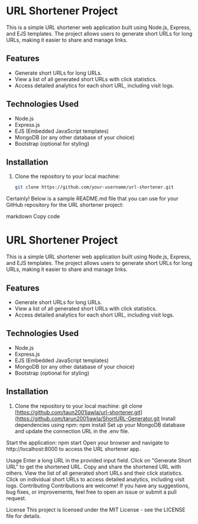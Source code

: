 # URL Shortener Project

This is a simple URL shortener web application built using Node.js, Express, and EJS templates. The project allows users to generate short URLs for long URLs, making it easier to share and manage links.

## Features

- Generate short URLs for long URLs.
- View a list of all generated short URLs with click statistics.
- Access detailed analytics for each short URL, including visit logs.

## Technologies Used

- Node.js
- Express.js
- EJS (Embedded JavaScript templates)
- MongoDB (or any other database of your choice)
- Bootstrap (optional for styling)

## Installation

1. Clone the repository to your local machine:
   ```bash
   git clone https://github.com/your-username/url-shortener.git
   
Certainly! Below is a sample README.md file that you can use for your GitHub repository for the URL shortener project:

markdown
Copy code
# URL Shortener Project

This is a simple URL shortener web application built using Node.js, Express, and EJS templates. The project allows users to generate short URLs for long URLs, making it easier to share and manage links.

## Features

- Generate short URLs for long URLs.
- View a list of all generated short URLs with click statistics.
- Access detailed analytics for each short URL, including visit logs.

## Technologies Used

- Node.js
- Express.js
- EJS (Embedded JavaScript templates)
- MongoDB (or any other database of your choice)
- Bootstrap (optional for styling)

## Installation

1. Clone the repository to your local machine:
   git clone [https://github.com/taun2001jawla/url-shortener.git](https://github.com/tarun2001jawla/ShortURL-Generator.git
Install dependencies using npm:
npm install
Set up your MongoDB database and update the connection URL in the .env file.

Start the application:
npm start
Open your browser and navigate to http://localhost:8000 to access the URL shortener app.

Usage
Enter a long URL in the provided input field.
Click on "Generate Short URL" to get the shortened URL.
Copy and share the shortened URL with others.
View the list of all generated short URLs and their click statistics.
Click on individual short URLs to access detailed analytics, including visit logs.
Contributing
Contributions are welcome! If you have any suggestions, bug fixes, or improvements, feel free to open an issue or submit a pull request.

License
This project is licensed under the MIT License - see the LICENSE file for details.


